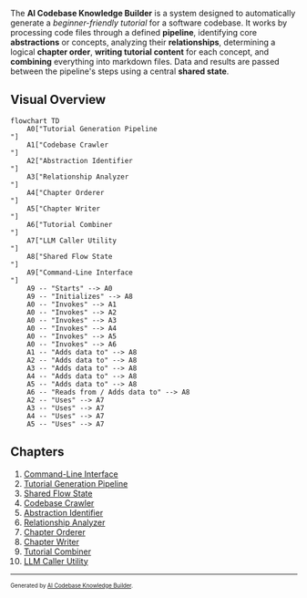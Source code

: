 The **AI Codebase Knowledge Builder** is a system designed to automatically generate a *beginner-friendly tutorial* for a software codebase. It works by processing code files through a defined **pipeline**, identifying core **abstractions** or concepts, analyzing their **relationships**, determining a logical **chapter order**, **writing tutorial content** for each concept, and **combining** everything into markdown files. Data and results are passed between the pipeline's steps using a central **shared state**.


## Visual Overview

```mermaid
flowchart TD
    A0["Tutorial Generation Pipeline
"]
    A1["Codebase Crawler
"]
    A2["Abstraction Identifier
"]
    A3["Relationship Analyzer
"]
    A4["Chapter Orderer
"]
    A5["Chapter Writer
"]
    A6["Tutorial Combiner
"]
    A7["LLM Caller Utility
"]
    A8["Shared Flow State
"]
    A9["Command-Line Interface
"]
    A9 -- "Starts" --> A0
    A9 -- "Initializes" --> A8
    A0 -- "Invokes" --> A1
    A0 -- "Invokes" --> A2
    A0 -- "Invokes" --> A3
    A0 -- "Invokes" --> A4
    A0 -- "Invokes" --> A5
    A0 -- "Invokes" --> A6
    A1 -- "Adds data to" --> A8
    A2 -- "Adds data to" --> A8
    A3 -- "Adds data to" --> A8
    A4 -- "Adds data to" --> A8
    A5 -- "Adds data to" --> A8
    A6 -- "Reads from / Adds data to" --> A8
    A2 -- "Uses" --> A7
    A3 -- "Uses" --> A7
    A4 -- "Uses" --> A7
    A5 -- "Uses" --> A7
```

## Chapters

1. [Command-Line Interface
](01_command_line_interface_.md)
2. [Tutorial Generation Pipeline
](02_tutorial_generation_pipeline_.md)
3. [Shared Flow State
](03_shared_flow_state_.md)
4. [Codebase Crawler
](04_codebase_crawler_.md)
5. [Abstraction Identifier
](05_abstraction_identifier_.md)
6. [Relationship Analyzer
](06_relationship_analyzer_.md)
7. [Chapter Orderer
](07_chapter_orderer_.md)
8. [Chapter Writer
](08_chapter_writer_.md)
9. [Tutorial Combiner
](09_tutorial_combiner_.md)
10. [LLM Caller Utility
](10_llm_caller_utility_.md)

---

<sub><sup>Generated by [AI Codebase Knowledge Builder](https://github.com/The-Pocket/Tutorial-Codebase-Knowledge).</sup></sub>
````